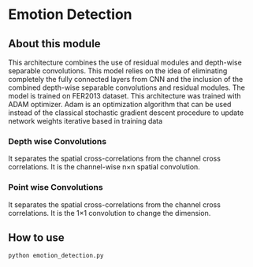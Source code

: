 # Emotion Detection


## About this module

This architecture combines the use of residual modules and depth-wise separable convolutions.
This model relies on the idea of eliminating completely the fully connected layers from CNN and the inclusion of the combined depth-wise separable convolutions and residual modules. 
The model is trained on FER2013 dataset.
This architecture was trained with ADAM optimizer.
Adam is an optimization algorithm that can be used instead of the classical stochastic gradient descent procedure to update network weights iterative based in training data


### Depth wise Convolutions
It separates the spatial cross-correlations from the channel cross correlations.
It is the channel-wise n×n spatial convolution.

### Point wise Convolutions
It separates the spatial cross-correlations from the channel cross correlations.
It is the 1×1 convolution to change the dimension.




## How to use

`python emotion_detection.py`

